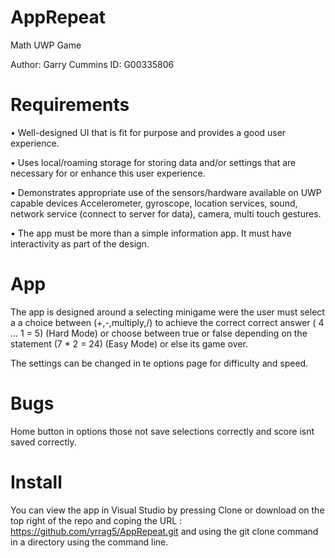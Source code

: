 # AppRepeat
Math UWP Game

Author: Garry Cummins
ID: G00335806 

# Requirements
• Well-designed UI that is fit for purpose and provides a good user experience.

• Uses local/roaming storage for storing data and/or settings that are necessary for or enhance this user experience.

• Demonstrates appropriate use of the sensors/hardware available on UWP capable devices Accelerometer, gyroscope, location services, sound, network service (connect to server for data), camera, multi touch gestures.

• The app must be more than a simple information app. It must have interactivity as part of the design.

# App

The app is designed around a selecting minigame were the user must select a a choice between (+,-,multiply,/) to achieve the correct correct answer ( 4 ... 1 = 5) (Hard Mode) or choose between true or false depending on the statement (7 * 2 = 24) (Easy Mode) or else its game over.

The settings can be changed in te options page for difficulty and speed.

# Bugs

Home button in options those not save selections correctly and score isnt saved correctly.

# Install

You can view the app in Visual Studio by pressing Clone or download on the top right of the repo and coping the URL : https://github.com/yrrag5/AppRepeat.git and using the git clone command in a directory using the command line.

